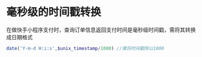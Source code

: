 # 毫秒级的时间戳转换

在做快手小程序支付时，查询订单信息返回支付时间是毫秒级时间戳，需将其转换成日期格式

```php
date('Y-m-d H:i:s',$unix_timestamp/1000) //需将时间戳除以1000
```

